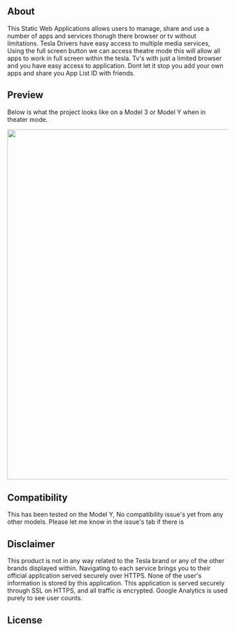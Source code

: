 ## About
<p>This Static Web Applications allows users to manage, share and use a number of apps and services thorugh there browser or tv without limitations. Tesla Drivers have easy access to multiple media services, Using the full screen button we can access theatre mode this will allow all apps to work in full screen within the tesla. Tv's with just a limited browser and you have easy access to application. Dont let it stop you add your own apps and share you App List ID with friends.
</p>

## Preview
Below is what the project looks like on a Model 3 or Model Y when in theater mode.
<p align="center">
    <img src="https://imgur.com/Kwg2VWR.png" width="800">
</p>

## Compatibility
<p>This has been tested on the Model Y, No compatibility issue's yet from any other models. Please let me know in the issue's tab if there is</p>

## Disclaimer
This product is not in any way related to the Tesla brand or any of the other brands displayed within. Navigating to each service brings you to their official application served securely over HTTPS. None of the user's information is stored by this application. This application is served securely through SSL on HTTPS, and all traffic is encrypted. Google Analytics is used purely to see user counts.

## License
